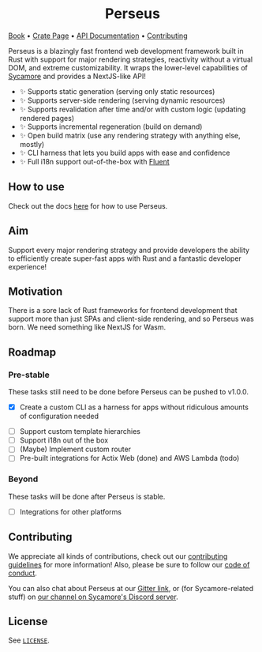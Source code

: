 <h1 style="text-align: center;">Perseus</h1>

[Book][book] • [Crate Page][crate] • [API Documentation][docs] • [Contributing][contrib]

Perseus is a blazingly fast frontend web development framework built in Rust with support for major rendering strategies, reactivity without a virtual DOM, and extreme customizability. It wraps the lower-level capabilities of [Sycamore](https://github.com/sycamore-rs/sycamore) and provides a NextJS-like API!

-   ✨ Supports static generation (serving only static resources)
-   ✨ Supports server-side rendering (serving dynamic resources)
-   ✨ Supports revalidation after time and/or with custom logic (updating rendered pages)
-   ✨ Supports incremental regeneration (build on demand)
-   ✨ Open build matrix (use any rendering strategy with anything else, mostly)
-   ✨ CLI harness that lets you build apps with ease and confidence
-   ✨ Full i18n support out-of-the-box with [Fluent](https://projectfluent.org)

## How to use

Check out the docs [here](https://arctic-hen7.github.io/perseus) for how to use Perseus.

## Aim

Support every major rendering strategy and provide developers the ability to efficiently create super-fast apps with Rust and a fantastic developer experience!

## Motivation

There is a sore lack of Rust frameworks for frontend development that support more than just SPAs and client-side rendering, and so Perseus was born. We need something like NextJS for Wasm.

## Roadmap

### Pre-stable

These tasks still need to be done before Perseus can be pushed to v1.0.0.

-   [x] Create a custom CLI as a harness for apps without ridiculous amounts of configuration needed

*   [ ] Support custom template hierarchies
*   [ ] Support i18n out of the box
*   [ ] (Maybe) Implement custom router
*   [ ] Pre-built integrations for Actix Web (done) and AWS Lambda (todo)

### Beyond

These tasks will be done after Perseus is stable.

-   [ ] Integrations for other platforms

## Contributing

We appreciate all kinds of contributions, check out our [contributing guidelines](./CONTRIBUTING.md) for more information! Also, please be sure to follow our [code of conduct](./CODE_OF_CONDUCT.md).

You can also chat about Perseus at our [Gitter link](https://gitter.im/perseus-framework/community), or (for Sycamore-related stuff) on [our channel on Sycamore's Discord server](https://discord.com/channels/820400041332179004/883168134331256892).

## License

See [`LICENSE`](./LICENSE).

[book]: https://arctic-hen7.github.io/perseus
[crate]: https://crates.io/crates/perseus
[docs]: https://docs.rs/perseus
[contrib]: ./CONTRIBUTING.md
